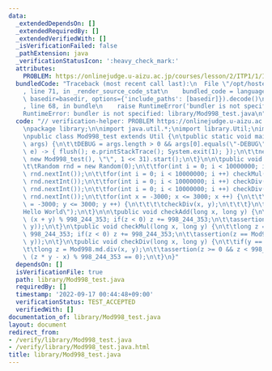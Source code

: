 ```yaml
---
data:
  _extendedDependsOn: []
  _extendedRequiredBy: []
  _extendedVerifiedWith: []
  _isVerificationFailed: false
  _pathExtension: java
  _verificationStatusIcon: ':heavy_check_mark:'
  attributes:
    PROBLEM: https://onlinejudge.u-aizu.ac.jp/courses/lesson/2/ITP1/1/ITP1_1_A
  bundledCode: "Traceback (most recent call last):\n  File \"/opt/hostedtoolcache/Python/3.10.6/x64/lib/python3.10/site-packages/onlinejudge_verify/documentation/build.py\"\
    , line 71, in _render_source_code_stat\n    bundled_code = language.bundle(stat.path,\
    \ basedir=basedir, options={'include_paths': [basedir]}).decode()\n  File \"/opt/hostedtoolcache/Python/3.10.6/x64/lib/python3.10/site-packages/onlinejudge_verify/languages/user_defined.py\"\
    , line 68, in bundle\n    raise RuntimeError('bundler is not specified: {}'.format(str(path)))\n\
    RuntimeError: bundler is not specified: library/Mod998_test.java\n"
  code: "// verification-helper: PROBLEM https://onlinejudge.u-aizu.ac.jp/courses/lesson/2/ITP1/1/ITP1_1_A\n\
    \npackage library;\n\nimport java.util.*;\nimport library.Util;\nimport library.Mod;\n\
    \npublic class Mod998_test extends Util {\n\tpublic static void main(final String[]\
    \ args) {\n\t\tDEBUG = args.length > 0 && args[0].equals(\"-DEBUG\");\n\t\tThread.setDefaultUncaughtExceptionHandler((t,\
    \ e) -> { flush(); e.printStackTrace(); System.exit(1); });\n\t\tnew Thread(null,\
    \ new Mod998_test(), \"\", 1 << 31).start();\n\t}\n\n\tpublic void solve() {\n\
    \t\tRandom rnd = new Random(0);\n\t\tfor(int i = 0; i < 10000000; i ++) checkAdd(rnd.nextInt(),\
    \ rnd.nextInt());\n\t\tfor(int i = 0; i < 10000000; i ++) checkMul(rnd.nextInt(),\
    \ rnd.nextInt());\n\t\tfor(int i = 0; i < 10000000; i ++) checkDiv(rnd.nextInt(),\
    \ rnd.nextInt());\n\t\tfor(int i = 0; i < 10000000; i ++) checkDiv(rnd.nextInt(),\
    \ rnd.nextInt());\n\t\tfor(int x = -3000; x <= 3000; x ++) {\n\t\t\tfor(int y\
    \ = -3000; y <= 3000; y ++) {\n\t\t\t\tcheckDiv(x, y);\n\t\t\t}\n\t\t}\n\t\tprtln(\"\
    Hello World\");\n\t}\n\n\tpublic void checkAdd(long x, long y) {\n\t\tlong z =\
    \ (x + y) % 998_244_353; if(z < 0) z += 998_244_353;\n\t\tassertion(z == Mod998.md.add(x,\
    \ y));\n\t}\n\tpublic void checkMul(long x, long y) {\n\t\tlong z = (x * y) %\
    \ 998_244_353; if(z < 0) z += 998_244_353;\n\t\tassertion(z == Mod998.md.mul(x,\
    \ y));\n\t}\n\tpublic void checkDiv(long x, long y) {\n\t\tif(y == 0) return;\n\
    \t\tlong z = Mod998.md.div(x, y);\n\t\tassertion(z >= 0 && z < 998_244_353 &&\
    \ (z * y - x) % 998_244_353 == 0);\n\t}\n}"
  dependsOn: []
  isVerificationFile: true
  path: library/Mod998_test.java
  requiredBy: []
  timestamp: '2022-09-17 00:44:48+09:00'
  verificationStatus: TEST_ACCEPTED
  verifiedWith: []
documentation_of: library/Mod998_test.java
layout: document
redirect_from:
- /verify/library/Mod998_test.java
- /verify/library/Mod998_test.java.html
title: library/Mod998_test.java
---
```

